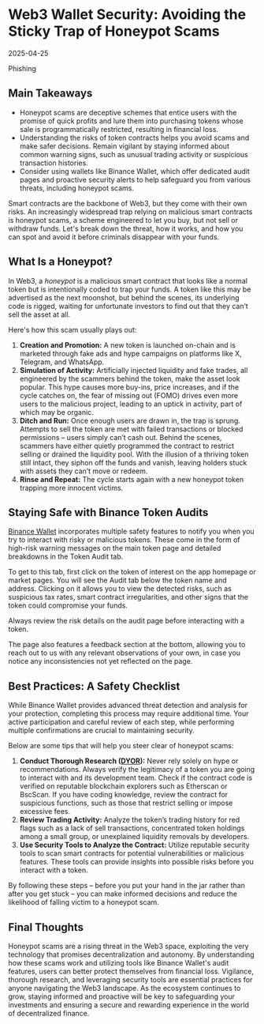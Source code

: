 # Web3 Wallet Security: Avoiding the Sticky Trap of Honeypot Scams

2025-04-25

Phishing

## Main Takeaways

- Honeypot scams are deceptive schemes that entice users with the promise of quick profits and lure them into purchasing tokens whose sale is programmatically restricted, resulting in financial loss. 
- Understanding the risks of token contracts helps you avoid scams and make safer decisions. Remain vigilant by staying informed about common warning signs, such as unusual trading activity or suspicious transaction histories. 
- Consider using wallets like Binance Wallet, which offer dedicated audit pages and proactive security alerts to help safeguard you from various threats, including honeypot scams.

Smart contracts are the backbone of Web3, but they come with their own risks. An increasingly widespread trap relying on malicious smart contracts is honeypot scams, a scheme engineered to let you buy, but not sell or withdraw funds. Let's break down the threat, how it works, and how you can spot and avoid it before criminals disappear with your funds.

## What Is a Honeypot?

In Web3, a *honeypot* is a malicious smart contract that looks like a normal token but is intentionally coded to trap your funds. A token like this may be advertised as the next moonshot, but behind the scenes, its underlying code is rigged, waiting for unfortunate investors to find out that they can’t sell the asset at all.

Here's how this scam usually plays out:

1. **Creation and Promotion:** A new token is launched on-chain and is marketed through fake ads and hype campaigns on platforms like X, Telegram, and WhatsApp. 
2. **Simulation of Activity:** Artificially injected liquidity and fake trades, all engineered by the scammers behind the token, make the asset look popular. This hype causes more buy-ins, price increases, and if the cycle catches on, the fear of missing out (FOMO) drives even more users to the malicious project, leading to an uptick in activity, part of which may be organic.
3. **Ditch and Run:** Once enough users are drawn in, the trap is sprung. Attempts to sell the token are met with failed transactions or blocked permissions – users simply can’t cash out. Behind the scenes, scammers have either quietly programmed the contract to restrict selling or drained the liquidity pool. With the illusion of a thriving token still intact, they siphon off the funds and vanish, leaving holders stuck with assets they can’t move or redeem.
4. **Rinse and Repeat:** The cycle starts again with a new honeypot token trapping more innocent victims.

## Staying Safe with Binance Token Audits

[Binance Wallet](https://www.binance.com/en/blog/ecosystem/binance-wallet-a-seamless-journey-into-web3-886581100497064250) incorporates multiple safety features to notify you when you try to interact with risky or malicious tokens. These come in the form of high-risk warning messages on the main token page and detailed breakdowns in the Token Audit tab.

To get to this tab, first click on the token of interest on the app homepage or market pages. You will see the Audit tab below the token name and address. Clicking on it allows you to view the detected risks, such as suspicious tax rates, smart contract irregularities, and other signs that the token could compromise your funds.

Always review the risk details on the audit page before interacting with a token.

The page also features a feedback section at the bottom, allowing you to reach out to us with any relevant observations of your own, in case you notice any inconsistencies not yet reflected on the page.

## Best Practices: A Safety Checklist

While Binance Wallet provides advanced threat detection and analysis for your protection, completing this process may require additional time. Your active participation and careful review of each step, while performing multiple confirmations are crucial to maintaining security.

Below are some tips that will help you steer clear of honeypot scams:

1. **Conduct Thorough Research (**[**DYOR**](https://academy.binance.com/en/glossary/do-your-own-research)**):** Never rely solely on hype or recommendations. Always verify the legitimacy of a token you are going to interact with and its development team. Check if the contract code is verified on reputable blockchain explorers such as Etherscan or BscScan. If you have coding knowledge, review the contract for suspicious functions, such as those that restrict selling or impose excessive fees.
2. **Review Trading Activity:** Analyze the token’s trading history for red flags such as a lack of sell transactions, concentrated token holdings among a small group, or unexplained liquidity removals by developers.
3. **Use Security Tools to Analyze the Contract:** Utilize reputable security tools to scan smart contracts for potential vulnerabilities or malicious features. These tools can provide insights into possible risks before you interact with a token.

By following these steps – before you put your hand in the jar rather than after you get stuck – you can make informed decisions and reduce the likelihood of falling victim to a honeypot scam.

## Final Thoughts

Honeypot scams are a rising threat in the Web3 space, exploiting the very technology that promises decentralization and autonomy. By understanding how these scams work and utilizing tools like Binance Wallet's audit features, users can better protect themselves from financial loss. Vigilance, thorough research, and leveraging security tools are essential practices for anyone navigating the Web3 landscape. As the ecosystem continues to grow, staying informed and proactive will be key to safeguarding your investments and ensuring a secure and rewarding experience in the world of decentralized finance.